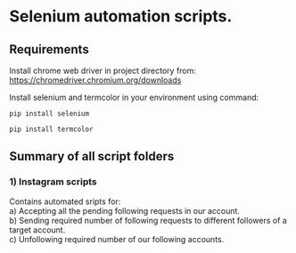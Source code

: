 # Selenium automation scripts.

## Requirements
Install chrome web driver in project directory from:<br/>
<a>https://chromedriver.chromium.org/downloads</a>

Install selenium and termcolor in your environment using command:
```
pip install selenium
```
```
pip install termcolor
```

## Summary of all script folders
### 1) Instagram scripts
Contains automated sripts for:<br/>
a) Accepting all the pending following requests in our account.<br/>
b) Sending required number of following requests to different followers of a target account.<br/>
c) Unfollowing required number of our following accounts.<br/>
